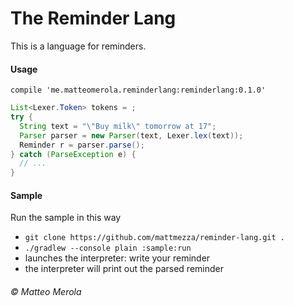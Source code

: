 The Reminder Lang
======

This is a language for reminders.

#### Usage

`compile 'me.matteomerola.reminderlang:reminderlang:0.1.0'`

```java
List<Lexer.Token> tokens = ;
try {
  String text = "\"Buy milk\" tomorrow at 17";
  Parser parser = new Parser(text, Lexer.lex(text));
  Reminder r = parser.parse();
} catch (ParseException e) {
  // ...
}
```

#### Sample

Run the sample in this way

- `git clone https://github.com/mattmezza/reminder-lang.git .`
- `./gradlew --console plain :sample:run`
- launches the interpreter: write your reminder
- the interpreter will print out the parsed reminder




###### © Matteo Merola